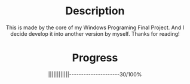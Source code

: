 <h1 align="center">Description</h1>
<p align="center">This is made by the core of my Windows Programing Final Project. And I decide develop it into another version by myself. Thanks for reading!</p>
<h1 align="center">Progress</h1>
<p align = "center">||||||||||||---------------------30/100%</p>
